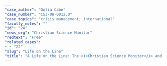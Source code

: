 ```yaml
---
"case_author": "Delia Cabe"
"case_number": "CSJ-08-0012.0"
"case_topics": "crisis management; international"
"faculty_notes": ""
"id": "24"
"news_org": "Christian Science Monitor"
"redtext": "Free"
"related_cases":
- - "22"
"slug": "Life on the Line"
"title": "A Life on the Line: The <i>Christian Science Monitor</i> and Jill Carroll"
---
```

